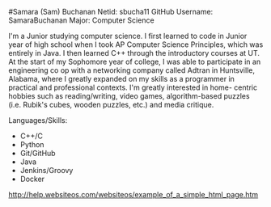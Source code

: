 #Samara (Sam) Buchanan
Netid: sbucha11
GitHub Username: SamaraBuchanan
Major: Computer Science

I'm a Junior studying computer science. I first learned to code in Junior year of high
school when I took AP Computer Science Principles, which was entirely in Java. I then 
learned C++ through the introductory courses at UT. At the start of my Sophomore year
of college, I was able to participate in an engineering co op with a networking 
company called Adtran in Huntsville, Alabama, where I greatly expanded on my skills as
a programmer in practical and professional contexts. I'm greatly interested in home-
centric hobbies such as reading/writing, video games, algorithm-based puzzles (i.e. 
Rubik's cubes, wooden puzzles, etc.) and media critique. 

Languages/Skills:
* C++/C
* Python
* Git/GitHub
* Java
* Jenkins/Groovy
* Docker

http://help.websiteos.com/websiteos/example_of_a_simple_html_page.htm

